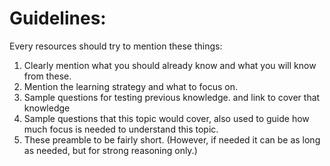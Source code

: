# Guidelines:

Every resources should try to mention these things:


1. Clearly mention what you should already know and what you will know from these.
3. Mention the learning strategy and what to focus on.
3. Sample questions for testing previous knowledge. and link to cover that knowledge
4. Sample questions that this topic would cover, also used to guide how much focus is needed to understand this topic.
5. These preamble to be fairly short. (However, if needed it can be as long as needed, but for strong reasoning only.)

